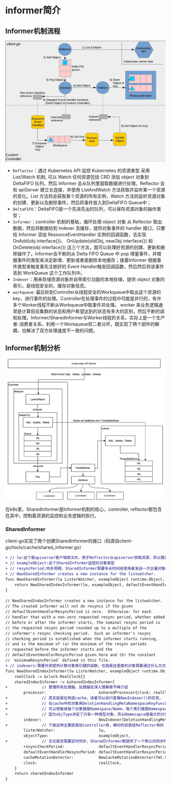 # informer简介

## Informer机制流程
![Informer机制流程图](informer机制流程图2.jpeg)
- ```Reflector```：通过 Kubernetes API 监控 Kubernetes 的资源类型 采用 List/Watch 机制, 可以 Watch 任何资源包括 CRD 添加 object 对象到 DeltaFIFO 队列，然后 Informer 会从队列里面取数据进行处理。Reflector 会和 apiServer 建立长连接，并使用 ListAndWatch 方法获取并监听某一个资源的变化。List 方法将会获取某个资源的所有实例，Watch 方法则监听资源对象的创建、更新以及删除事件，然后将事件放入到DeltaFIFO Queue中；
- ```DeltaFIFO```：DeltaFIFO是一个先进先出的队列，可以保存资源对象的操作类型；
- ```Informer```：controller 机制的基础，循环处理 object 对象 从 Reflector 取出数据，然后将数据给到 Indexer 去缓存，提供对象事件的 handler 接口，只要给 Informer 添加 ResourceEventHandler 实例的回调函数，去实现 OnAdd(obj interface{})、 OnUpdate(oldObj, newObj interface{}) 和 OnDelete(obj interface{}) 这三个方法，就可以处理好资源的创建、更新和删除操作了。Informer会不断的从 Delta FIFO Queue 中 pop 增量事件，并根据事件的类型来决定新增、更新或者是删除本地缓存；接着Informer 根据事件类型来触发事先注册好的 Event Handler触发回调函数，然后然后将该事件丢到 WorkQueue 这个工作队列中。
- ```Indexer```：用来存储资源对象并自带索引功能的本地存储，提供 object 对象的索引，是线程安全的，缓存对象信息。
- ```workqueue```: 最后轮到Controller从线程安全的Workqueue中取出这个资源的key，进行事件的处理。Controller在处理事件的过程中可能是并行的，有许多个Worker线程不断从Workqueue中取事件并处理。 worker 来业务逻辑通常是计算目前集群的状态和用户希望达到的状态有多大的区别，然后不断的调和处理。Informer/SharedInformer与Worker线程的关系，实际上是一个生产者-消费者关系，利用一个Workqueue将二者分开，既实现了两个部件的解耦，也解决了双方处理速度不一致的问题。

## Informer机制分析
![Informer代码流程图](informer机制流程图.png)

在k8s里，SharedInformer是Informer机制的核心，controller, reflector都包含在其中，控制着资源的监控和业务逻辑的执行。
### SharedInformer
client-go实现了两个创建SharedInformer的接口（码源自client-go/tools/cache/shared_informer.go）
```diff
+ // lw:这个是apiserver客户端相关的，用于Reflector从apiserver获取资源，所以需要外部提供
+ // exampleObject:这个SharedInformer监控的对象类型
+ // resyncPeriod:同步周期，SharedInformer需要多长时间给使用者发送一次全量对象的同步时间
+ // NewSharedInformer creates a new instance for the listwatcher.
func NewSharedInformer(lw ListerWatcher, exampleObject runtime.Object, defaultEventHandlerResyncPeriod time.Duration) SharedInformer {
	return NewSharedIndexInformer(lw, exampleObject, defaultEventHandlerResyncPeriod, Indexers{})
}

// NewSharedIndexInformer creates a new instance for the listwatcher.
// The created informer will not do resyncs if the given
// defaultEventHandlerResyncPeriod is zero.  Otherwise: for each
// handler that with a non-zero requested resync period, whether added
// before or after the informer starts, the nominal resync period is
// the requested resync period rounded up to a multiple of the
// informer's resync checking period.  Such an informer's resync
// checking period is established when the informer starts running,
// and is the maximum of (a) the minimum of the resync periods
// requested before the informer starts and the
// defaultEventHandlerResyncPeriod given here and (b) the constant
// `minimumResyncPeriod` defined in this file.
+ // indexers:需要外部提供计算对象索引键的函数，也就是这里面的对象需要通过什么方式创建索引
func NewSharedIndexInformer(lw ListerWatcher, exampleObject runtime.Object, defaultEventHandlerResyncPeriod time.Duration, indexers Indexers) SharedIndexInformer {
	realClock := &clock.RealClock{}
	sharedIndexInformer := &sharedIndexInformer{
+               // 管理所有处理器。处理器在深入理解章节再介绍
		processor:                       &sharedProcessor{clock: realClock},
+               // 其实就是在构造cache，读者可以自行查看NewIndexer()的实现，
+               // 在cache中的对象用DeletionHandlingMetaNamespaceKeyFunc计算对象键，用indexers计算索引键
+               // 可以想象成每个对象键是Namespace/Name，每个索引键是Namespace，即按照Namesapce分类
+               // 因为objType决定了只有一种类型对象，所以Namesapce是最大的分类
		indexer:                         NewIndexer(DeletionHandlingMetaNamespaceKeyFunc, indexers),
+               // 下面这两主要就是给Controller用，确切的说是给Reflector用的
		listerWatcher:                   lw,
		objectType:                      exampleObject,
+               // 无论是否需要定时同步，SharedInformer都提供了一个默认的同步时间，当然这个是外部设置的    
		resyncCheckPeriod:               defaultEventHandlerResyncPeriod,
		defaultEventHandlerResyncPeriod: defaultEventHandlerResyncPeriod,
		cacheMutationDetector:           NewCacheMutationDetector(fmt.Sprintf("%T", exampleObject)),
		clock:                           realClock,
	}
	return sharedIndexInformer
}
```
